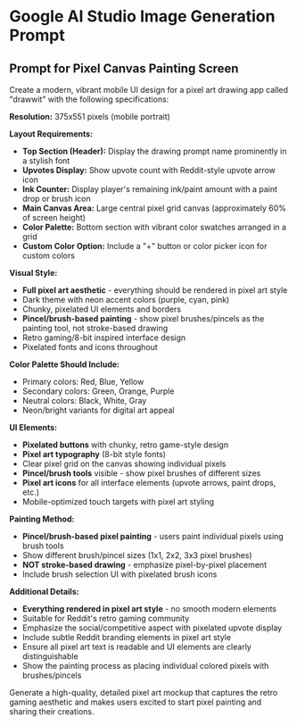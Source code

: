 # Google AI Studio Image Generation Prompt

## Prompt for Pixel Canvas Painting Screen

Create a modern, vibrant mobile UI design for a pixel art drawing app called "drawwit" with the following specifications:

**Resolution:** 375x551 pixels (mobile portrait)

**Layout Requirements:**

- **Top Section (Header):** Display the drawing prompt name prominently in a stylish font
- **Upvotes Display:** Show upvote count with Reddit-style upvote arrow icon
- **Ink Counter:** Display player's remaining ink/paint amount with a paint drop or brush icon
- **Main Canvas Area:** Large central pixel grid canvas (approximately 60% of screen height)
- **Color Palette:** Bottom section with vibrant color swatches arranged in a grid
- **Custom Color Option:** Include a "+" button or color picker icon for custom colors

**Visual Style:**

- **Full pixel art aesthetic** - everything should be rendered in pixel art style
- Dark theme with neon accent colors (purple, cyan, pink)
- Chunky, pixelated UI elements and borders
- **Pincel/brush-based painting** - show pixel brushes/pincels as the painting tool, not stroke-based drawing
- Retro gaming/8-bit inspired interface design
- Pixelated fonts and icons throughout

**Color Palette Should Include:**

- Primary colors: Red, Blue, Yellow
- Secondary colors: Green, Orange, Purple
- Neutral colors: Black, White, Gray
- Neon/bright variants for digital art appeal

**UI Elements:**

- **Pixelated buttons** with chunky, retro game-style design
- **Pixel art typography** (8-bit style fonts)
- Clear pixel grid on the canvas showing individual pixels
- **Pincel/brush tools** visible - show pixel brushes of different sizes
- **Pixel art icons** for all interface elements (upvote arrows, paint drops, etc.)
- Mobile-optimized touch targets with pixel art styling

**Painting Method:**

- **Pincel/brush-based pixel painting** - users paint individual pixels using brush tools
- Show different brush/pincel sizes (1x1, 2x2, 3x3 pixel brushes)
- **NOT stroke-based drawing** - emphasize pixel-by-pixel placement
- Include brush selection UI with pixelated brush icons

**Additional Details:**

- **Everything rendered in pixel art style** - no smooth modern elements
- Suitable for Reddit's retro gaming community
- Emphasize the social/competitive aspect with pixelated upvote display
- Include subtle Reddit branding elements in pixel art style
- Ensure all pixel art text is readable and UI elements are clearly distinguishable
- Show the painting process as placing individual colored pixels with brushes/pincels

Generate a high-quality, detailed pixel art mockup that captures the retro gaming aesthetic and makes users excited to start pixel painting and sharing their creations.
